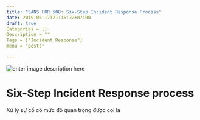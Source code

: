```yaml
---
title: "SANS FOR 508: Six-Step Incident Response Process"
date: 2019-06-17T21:15:32+07:00
draft: true
Categories = []
Description = ""
Tags = ["Incident Response"]
menu = "posts"

---
```


![enter image description here](https://vnstrawhat.github.io/images/ir-step.png)
# Six-Step Incident Response process
Xử lý sự cố có mức độ quan trọng được coi la
<!--stackedit_data:
eyJoaXN0b3J5IjpbMjAwNzk1MzQ0MCwtNzM1NDQ5NzA3XX0=
-->